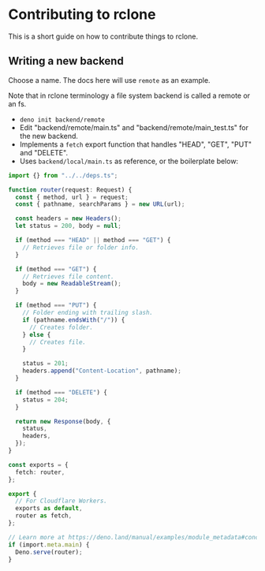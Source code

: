 # Contributing to rclone

This is a short guide on how to contribute things to rclone.

## Writing a new backend

Choose a name. The docs here will use `remote` as an example.

Note that in rclone terminology a file system backend is called a remote or an
fs.

- `deno init backend/remote`
- Edit "backend/remote/main.ts" and "backend/remote/main_test.ts" for the new
  backend.
- Implements a `fetch` export function that handles "HEAD", "GET", "PUT" and
  "DELETE".
- Uses `backend/local/main.ts` as reference, or the boilerplate below:

```ts
import {} from "../../deps.ts";

function router(request: Request) {
  const { method, url } = request;
  const { pathname, searchParams } = new URL(url);

  const headers = new Headers();
  let status = 200, body = null;

  if (method === "HEAD" || method === "GET") {
    // Retrieves file or folder info.
  }

  if (method === "GET") {
    // Retrieves file content.
    body = new ReadableStream();
  }

  if (method === "PUT") {
    // Folder ending with trailing slash.
    if (pathname.endsWith("/")) {
      // Creates folder.
    } else {
      // Creates file.
    }

    status = 201;
    headers.append("Content-Location", pathname);
  }

  if (method === "DELETE") {
    status = 204;
  }

  return new Response(body, {
    status,
    headers,
  });
}

const exports = {
  fetch: router,
};

export {
  // For Cloudflare Workers.
  exports as default,
  router as fetch,
};

// Learn more at https://deno.land/manual/examples/module_metadata#concepts
if (import.meta.main) {
  Deno.serve(router);
}
```
